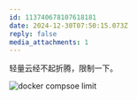 ```yaml
---
id: 113740678107618181
date: 2024-12-30T07:50:15.073Z
reply: false
media_attachments: 1
---
```


轻量云经不起折腾，限制一下。

![docker compsoe limit](https://files.e5n.cc/media_attachments/files/113/740/675/769/176/195/original/fd6a3f5621c84104.png)
